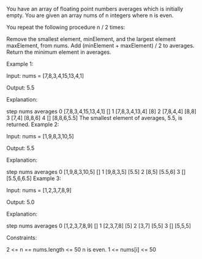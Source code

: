 You have an array of floating point numbers averages which is initially empty. You are given an array nums of n integers where n is even.

You repeat the following procedure n / 2 times:

Remove the smallest element, minElement, and the largest element maxElement, from nums.
Add (minElement + maxElement) / 2 to averages.
Return the minimum element in averages.

Example 1:

Input: nums = [7,8,3,4,15,13,4,1]

Output: 5.5

Explanation:

step nums averages
0 [7,8,3,4,15,13,4,1] []
1 [7,8,3,4,13,4] [8]
2 [7,8,4,4] [8,8]
3 [7,4] [8,8,6]
4 [] [8,8,6,5.5]
The smallest element of averages, 5.5, is returned.
Example 2:

Input: nums = [1,9,8,3,10,5]

Output: 5.5

Explanation:

step nums averages
0 [1,9,8,3,10,5] []
1 [9,8,3,5] [5.5]
2 [8,5] [5.5,6]
3 [] [5.5,6,6.5]
Example 3:

Input: nums = [1,2,3,7,8,9]

Output: 5.0

Explanation:

step nums averages
0 [1,2,3,7,8,9] []
1 [2,3,7,8] [5]
2 [3,7] [5,5]
3 [] [5,5,5]

Constraints:

2 <= n == nums.length <= 50
n is even.
1 <= nums[i] <= 50
